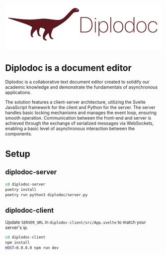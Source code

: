 <img src="./diplodoc-client/public/diplodocus.png">

# Diplodoc is a document editor
Diplodoc is a collaborative text document editor created to solidify our academic knowledge and demonstrate the fundamentals of asynchronous applications.

The solution features a client-server architecture, utilizing the Svelte JavaScript framework for the client and Python for the server. The server handles basic locking mechanisms and manages the event loop, ensuring smooth operation. Communication between the front-end and server is achieved through the exchange of serialized messages via WebSockets, enabling a basic level of asynchronous interaction between the components.

# Setup

## diplodoc-server
```bash
cd diplodoc-server
poetry install
poetry run python3 diplodoc/server.py
```

## diplodoc-client

Update `SERVER_URL` in `diplodoc-client/src/App.svelte` to match your server's ip.
```bash
cd diplodoc-client
npm install
HOST=0.0.0.0 npm run dev
```